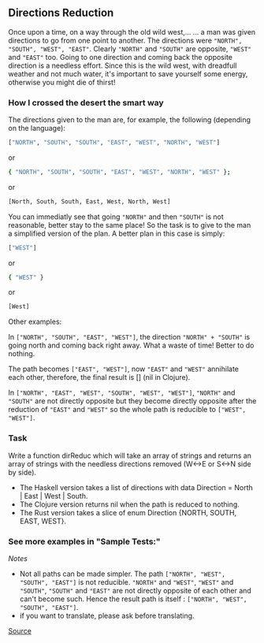 ## Directions Reduction

Once upon a time, on a way through the old wild west,…
… a man was given directions to go from one point to another. The directions were `"NORTH", "SOUTH", "WEST", "EAST"`. Clearly `"NORTH"` and `"SOUTH"` are opposite, `"WEST"` and `"EAST"` too. Going to one direction and coming back the opposite direction is a needless effort. Since this is the wild west, with dreadfull weather and not much water, it's important to save yourself some energy, otherwise you might die of thirst!

### How I crossed the desert the smart way

The directions given to the man are, for example, the following (depending on the language):

```bash
["NORTH", "SOUTH", "SOUTH", "EAST", "WEST", "NORTH", "WEST"]
```

or

```bash
{ "NORTH", "SOUTH", "SOUTH", "EAST", "WEST", "NORTH", "WEST" };
```

or

```bash
[North, South, South, East, West, North, West]
```

You can immediatly see that going `"NORTH"` and then `"SOUTH"` is not reasonable, better stay to the same place! So the task is to give to the man a simplified version of the plan. A better plan in this case is simply:

```bash
["WEST"]
```

or

```bash
{ "WEST" }
```

or

```bash
[West]
```

Other examples:

In `["NORTH", "SOUTH", "EAST", "WEST"]`, the direction `"NORTH" + "SOUTH"` is going north and coming back right away. What a waste of time! Better to do nothing.

The path becomes `["EAST", "WEST"]`, now `"EAST"` and `"WEST"` annihilate each other, therefore, the final result is [] (nil in Clojure).

In `["NORTH", "EAST", "WEST", "SOUTH", "WEST", "WEST"]`, `"NORTH"` and `"SOUTH"` are not directly opposite but they become directly opposite after the reduction of `"EAST"` and `"WEST"` so the whole path is reducible to `["WEST", "WEST"]`.

### Task

Write a function dirReduc which will take an array of strings and returns an array of strings with the needless directions removed (W<->E or S<->N side by side).

* The Haskell version takes a list of directions with data Direction = North | East | West | South.
* The Clojure version returns nil when the path is reduced to nothing.
* The Rust version takes a slice of enum Direction {NORTH, SOUTH, EAST, WEST}.

### See more examples in "Sample Tests:"

*Notes*

* Not all paths can be made simpler. The path `["NORTH", "WEST", "SOUTH", "EAST"]` is not reducible. `"NORTH"` and `"WEST"`, `"WEST"` and `"SOUTH"`, `"SOUTH"` and `"EAST"` are not directly opposite of each other and can't become such. Hence the result path is itself : `["NORTH", "WEST", "SOUTH", "EAST"]`.
* if you want to translate, please ask before translating.

[Source](https://www.codewars.com/kata/550f22f4d758534c1100025a/train/python)